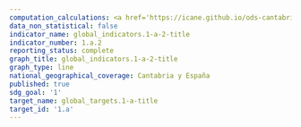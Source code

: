 ```yaml
---
computation_calculations: <a href='https://icane.github.io/ods-cantabria/assets/pdf/1.a.2.1.2.pdf' target='_blank'>Proporción del gasto público total que se dedica a educación</a><br><a href='https://icane.github.io/ods-cantabria/assets/pdf/1.a.2.1.pdf' target='_blank'>Proporción del gasto de las administraciones públicas autonómicas que se dedica a educación</a><br><a href='https://icane.github.io/ods-cantabria/assets/pdf/1.a.2.1.pdf' target='_blank'>Proporción del gasto de las administraciones públicas autonómicas que se dedica a salud</a><br><a href='https://icane.github.io/ods-cantabria/assets/pdf/1.a.2.2.2.pdf' target='_blank'>Proporción del gasto público total que se dedica a salud</a><br><a href='https://icane.github.io/ods-cantabria/assets/pdf/1.a.2.3.2.pdf' target='_blank'>Proporción del gasto público total que se dedica a protección social</a>
data_non_statistical: false
indicator_name: global_indicators.1-a-2-title
indicator_number: 1.a.2
reporting_status: complete
graph_title: global_indicators.1-a-2-title
graph_type: line
national_geographical_coverage: Cantabria y España
published: true
sdg_goal: '1'
target_name: global_targets.1-a-title
target_id: '1.a'
---
```

